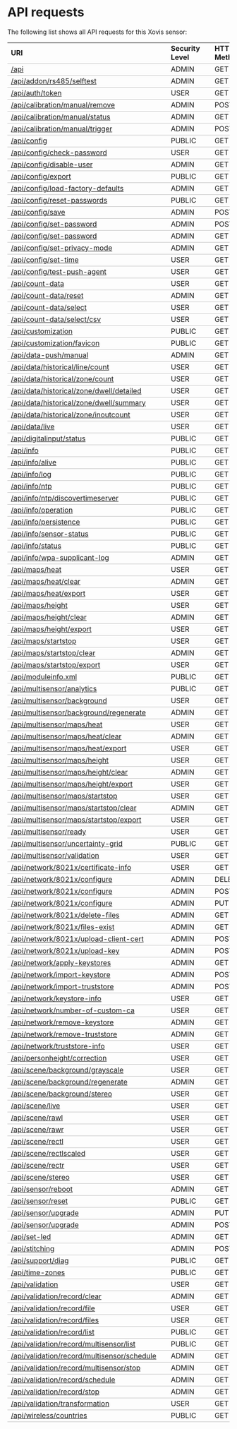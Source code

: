 <html><head><title>#API requests</title></head><body><h1>API requests</h1><p>The following list shows all API requests for this Xovis sensor:</p><table style='border-spacing: 0px;'><tr><td style='border-bottom:1pt solid #C0C0C0;'><b>URI</b></td><td style='padding-left:25px; border-bottom:1pt solid #C0C0C0;'><b>Security Level</b></td><td style='padding-left:25px; border-bottom:1pt solid #C0C0C0;'><b>HTTP Method</b></td></tr><tr><td style='border-bottom:1pt solid #C0C0C0;'><a href='api'>/api</a></td><td style='padding-left:25px; border-bottom:1pt solid #C0C0C0;'>ADMIN</td><td style='padding-left:25px; border-bottom:1pt solid #C0C0C0;'>GET</td></tr><tr><td style='border-bottom:1pt solid #C0C0C0;'><a href='api/addon/rs485/selftest'>/api/addon/rs485/selftest</a></td><td style='padding-left:25px; border-bottom:1pt solid #C0C0C0;'>ADMIN</td><td style='padding-left:25px; border-bottom:1pt solid #C0C0C0;'>GET</td></tr><tr><td style='border-bottom:1pt solid #C0C0C0;'><a href='api/auth/token'>/api/auth/token</a></td><td style='padding-left:25px; border-bottom:1pt solid #C0C0C0;'>USER</td><td style='padding-left:25px; border-bottom:1pt solid #C0C0C0;'>GET</td></tr><tr><td style='border-bottom:1pt solid #C0C0C0;'><a href='api/calibration/manual/remove'>/api/calibration/manual/remove</a></td><td style='padding-left:25px; border-bottom:1pt solid #C0C0C0;'>ADMIN</td><td style='padding-left:25px; border-bottom:1pt solid #C0C0C0;'>POST</td></tr><tr><td style='border-bottom:1pt solid #C0C0C0;'><a href='api/calibration/manual/status'>/api/calibration/manual/status</a></td><td style='padding-left:25px; border-bottom:1pt solid #C0C0C0;'>ADMIN</td><td style='padding-left:25px; border-bottom:1pt solid #C0C0C0;'>GET</td></tr><tr><td style='border-bottom:1pt solid #C0C0C0;'><a href='api/calibration/manual/trigger'>/api/calibration/manual/trigger</a></td><td style='padding-left:25px; border-bottom:1pt solid #C0C0C0;'>ADMIN</td><td style='padding-left:25px; border-bottom:1pt solid #C0C0C0;'>POST</td></tr><tr><td style='border-bottom:1pt solid #C0C0C0;'><a href='api/config'>/api/config</a></td><td style='padding-left:25px; border-bottom:1pt solid #C0C0C0;'>PUBLIC</td><td style='padding-left:25px; border-bottom:1pt solid #C0C0C0;'>GET</td></tr><tr><td style='border-bottom:1pt solid #C0C0C0;'><a href='api/config/check-password'>/api/config/check-password</a></td><td style='padding-left:25px; border-bottom:1pt solid #C0C0C0;'>USER</td><td style='padding-left:25px; border-bottom:1pt solid #C0C0C0;'>GET</td></tr><tr><td style='border-bottom:1pt solid #C0C0C0;'><a href='api/config/disable-user'>/api/config/disable-user</a></td><td style='padding-left:25px; border-bottom:1pt solid #C0C0C0;'>ADMIN</td><td style='padding-left:25px; border-bottom:1pt solid #C0C0C0;'>GET</td></tr><tr><td style='border-bottom:1pt solid #C0C0C0;'><a href='api/config/export'>/api/config/export</a></td><td style='padding-left:25px; border-bottom:1pt solid #C0C0C0;'>PUBLIC</td><td style='padding-left:25px; border-bottom:1pt solid #C0C0C0;'>GET</td></tr><tr><td style='border-bottom:1pt solid #C0C0C0;'><a href='api/config/load-factory-defaults'>/api/config/load-factory-defaults</a></td><td style='padding-left:25px; border-bottom:1pt solid #C0C0C0;'>ADMIN</td><td style='padding-left:25px; border-bottom:1pt solid #C0C0C0;'>GET</td></tr><tr><td style='border-bottom:1pt solid #C0C0C0;'><a href='api/config/reset-passwords'>/api/config/reset-passwords</a></td><td style='padding-left:25px; border-bottom:1pt solid #C0C0C0;'>PUBLIC</td><td style='padding-left:25px; border-bottom:1pt solid #C0C0C0;'>GET</td></tr><tr><td style='border-bottom:1pt solid #C0C0C0;'><a href='api/config/save'>/api/config/save</a></td><td style='padding-left:25px; border-bottom:1pt solid #C0C0C0;'>ADMIN</td><td style='padding-left:25px; border-bottom:1pt solid #C0C0C0;'>POST</td></tr><tr><td style='border-bottom:1pt solid #C0C0C0;'><a href='api/config/set-password'>/api/config/set-password</a></td><td style='padding-left:25px; border-bottom:1pt solid #C0C0C0;'>ADMIN</td><td style='padding-left:25px; border-bottom:1pt solid #C0C0C0;'>POST</td></tr><tr><td style='border-bottom:1pt solid #C0C0C0;'><a href='api/config/set-password'>/api/config/set-password</a></td><td style='padding-left:25px; border-bottom:1pt solid #C0C0C0;'>ADMIN</td><td style='padding-left:25px; border-bottom:1pt solid #C0C0C0;'>GET</td></tr><tr><td style='border-bottom:1pt solid #C0C0C0;'><a href='api/config/set-privacy-mode'>/api/config/set-privacy-mode</a></td><td style='padding-left:25px; border-bottom:1pt solid #C0C0C0;'>ADMIN</td><td style='padding-left:25px; border-bottom:1pt solid #C0C0C0;'>GET</td></tr><tr><td style='border-bottom:1pt solid #C0C0C0;'><a href='api/config/set-time'>/api/config/set-time</a></td><td style='padding-left:25px; border-bottom:1pt solid #C0C0C0;'>USER</td><td style='padding-left:25px; border-bottom:1pt solid #C0C0C0;'>GET</td></tr><tr><td style='border-bottom:1pt solid #C0C0C0;'><a href='api/config/test-push-agent'>/api/config/test-push-agent</a></td><td style='padding-left:25px; border-bottom:1pt solid #C0C0C0;'>USER</td><td style='padding-left:25px; border-bottom:1pt solid #C0C0C0;'>GET</td></tr><tr><td style='border-bottom:1pt solid #C0C0C0;'><a href='api/count-data'>/api/count-data</a></td><td style='padding-left:25px; border-bottom:1pt solid #C0C0C0;'>USER</td><td style='padding-left:25px; border-bottom:1pt solid #C0C0C0;'>GET</td></tr><tr><td style='border-bottom:1pt solid #C0C0C0;'><a href='api/count-data/reset'>/api/count-data/reset</a></td><td style='padding-left:25px; border-bottom:1pt solid #C0C0C0;'>ADMIN</td><td style='padding-left:25px; border-bottom:1pt solid #C0C0C0;'>GET</td></tr><tr><td style='border-bottom:1pt solid #C0C0C0;'><a href='api/count-data/select'>/api/count-data/select</a></td><td style='padding-left:25px; border-bottom:1pt solid #C0C0C0;'>USER</td><td style='padding-left:25px; border-bottom:1pt solid #C0C0C0;'>GET</td></tr><tr><td style='border-bottom:1pt solid #C0C0C0;'><a href='api/count-data/select/csv'>/api/count-data/select/csv</a></td><td style='padding-left:25px; border-bottom:1pt solid #C0C0C0;'>USER</td><td style='padding-left:25px; border-bottom:1pt solid #C0C0C0;'>GET</td></tr><tr><td style='border-bottom:1pt solid #C0C0C0;'><a href='api/customization'>/api/customization</a></td><td style='padding-left:25px; border-bottom:1pt solid #C0C0C0;'>PUBLIC</td><td style='padding-left:25px; border-bottom:1pt solid #C0C0C0;'>GET</td></tr><tr><td style='border-bottom:1pt solid #C0C0C0;'><a href='api/customization/favicon'>/api/customization/favicon</a></td><td style='padding-left:25px; border-bottom:1pt solid #C0C0C0;'>PUBLIC</td><td style='padding-left:25px; border-bottom:1pt solid #C0C0C0;'>GET</td></tr><tr><td style='border-bottom:1pt solid #C0C0C0;'><a href='api/data-push/manual'>/api/data-push/manual</a></td><td style='padding-left:25px; border-bottom:1pt solid #C0C0C0;'>ADMIN</td><td style='padding-left:25px; border-bottom:1pt solid #C0C0C0;'>GET</td></tr><tr><td style='border-bottom:1pt solid #C0C0C0;'><a href='api/data/historical/line/count'>/api/data/historical/line/count</a></td><td style='padding-left:25px; border-bottom:1pt solid #C0C0C0;'>USER</td><td style='padding-left:25px; border-bottom:1pt solid #C0C0C0;'>GET</td></tr><tr><td style='border-bottom:1pt solid #C0C0C0;'><a href='api/data/historical/zone/count'>/api/data/historical/zone/count</a></td><td style='padding-left:25px; border-bottom:1pt solid #C0C0C0;'>USER</td><td style='padding-left:25px; border-bottom:1pt solid #C0C0C0;'>GET</td></tr><tr><td style='border-bottom:1pt solid #C0C0C0;'><a href='api/data/historical/zone/dwell/detailed'>/api/data/historical/zone/dwell/detailed</a></td><td style='padding-left:25px; border-bottom:1pt solid #C0C0C0;'>USER</td><td style='padding-left:25px; border-bottom:1pt solid #C0C0C0;'>GET</td></tr><tr><td style='border-bottom:1pt solid #C0C0C0;'><a href='api/data/historical/zone/dwell/summary'>/api/data/historical/zone/dwell/summary</a></td><td style='padding-left:25px; border-bottom:1pt solid #C0C0C0;'>USER</td><td style='padding-left:25px; border-bottom:1pt solid #C0C0C0;'>GET</td></tr><tr><td style='border-bottom:1pt solid #C0C0C0;'><a href='api/data/historical/zone/inoutcount'>/api/data/historical/zone/inoutcount</a></td><td style='padding-left:25px; border-bottom:1pt solid #C0C0C0;'>USER</td><td style='padding-left:25px; border-bottom:1pt solid #C0C0C0;'>GET</td></tr><tr><td style='border-bottom:1pt solid #C0C0C0;'><a href='api/data/live'>/api/data/live</a></td><td style='padding-left:25px; border-bottom:1pt solid #C0C0C0;'>USER</td><td style='padding-left:25px; border-bottom:1pt solid #C0C0C0;'>GET</td></tr><tr><td style='border-bottom:1pt solid #C0C0C0;'><a href='api/digitalinput/status'>/api/digitalinput/status</a></td><td style='padding-left:25px; border-bottom:1pt solid #C0C0C0;'>PUBLIC</td><td style='padding-left:25px; border-bottom:1pt solid #C0C0C0;'>GET</td></tr><tr><td style='border-bottom:1pt solid #C0C0C0;'><a href='api/info'>/api/info</a></td><td style='padding-left:25px; border-bottom:1pt solid #C0C0C0;'>PUBLIC</td><td style='padding-left:25px; border-bottom:1pt solid #C0C0C0;'>GET</td></tr><tr><td style='border-bottom:1pt solid #C0C0C0;'><a href='api/info/alive'>/api/info/alive</a></td><td style='padding-left:25px; border-bottom:1pt solid #C0C0C0;'>PUBLIC</td><td style='padding-left:25px; border-bottom:1pt solid #C0C0C0;'>GET</td></tr><tr><td style='border-bottom:1pt solid #C0C0C0;'><a href='api/info/log'>/api/info/log</a></td><td style='padding-left:25px; border-bottom:1pt solid #C0C0C0;'>PUBLIC</td><td style='padding-left:25px; border-bottom:1pt solid #C0C0C0;'>GET</td></tr><tr><td style='border-bottom:1pt solid #C0C0C0;'><a href='api/info/ntp'>/api/info/ntp</a></td><td style='padding-left:25px; border-bottom:1pt solid #C0C0C0;'>PUBLIC</td><td style='padding-left:25px; border-bottom:1pt solid #C0C0C0;'>GET</td></tr><tr><td style='border-bottom:1pt solid #C0C0C0;'><a href='api/info/ntp/discovertimeserver'>/api/info/ntp/discovertimeserver</a></td><td style='padding-left:25px; border-bottom:1pt solid #C0C0C0;'>PUBLIC</td><td style='padding-left:25px; border-bottom:1pt solid #C0C0C0;'>GET</td></tr><tr><td style='border-bottom:1pt solid #C0C0C0;'><a href='api/info/operation'>/api/info/operation</a></td><td style='padding-left:25px; border-bottom:1pt solid #C0C0C0;'>PUBLIC</td><td style='padding-left:25px; border-bottom:1pt solid #C0C0C0;'>GET</td></tr><tr><td style='border-bottom:1pt solid #C0C0C0;'><a href='api/info/persistence'>/api/info/persistence</a></td><td style='padding-left:25px; border-bottom:1pt solid #C0C0C0;'>PUBLIC</td><td style='padding-left:25px; border-bottom:1pt solid #C0C0C0;'>GET</td></tr><tr><td style='border-bottom:1pt solid #C0C0C0;'><a href='api/info/sensor-status'>/api/info/sensor-status</a></td><td style='padding-left:25px; border-bottom:1pt solid #C0C0C0;'>PUBLIC</td><td style='padding-left:25px; border-bottom:1pt solid #C0C0C0;'>GET</td></tr><tr><td style='border-bottom:1pt solid #C0C0C0;'><a href='api/info/status'>/api/info/status</a></td><td style='padding-left:25px; border-bottom:1pt solid #C0C0C0;'>PUBLIC</td><td style='padding-left:25px; border-bottom:1pt solid #C0C0C0;'>GET</td></tr><tr><td style='border-bottom:1pt solid #C0C0C0;'><a href='api/info/wpa-supplicant-log'>/api/info/wpa-supplicant-log</a></td><td style='padding-left:25px; border-bottom:1pt solid #C0C0C0;'>ADMIN</td><td style='padding-left:25px; border-bottom:1pt solid #C0C0C0;'>GET</td></tr><tr><td style='border-bottom:1pt solid #C0C0C0;'><a href='api/maps/heat'>/api/maps/heat</a></td><td style='padding-left:25px; border-bottom:1pt solid #C0C0C0;'>USER</td><td style='padding-left:25px; border-bottom:1pt solid #C0C0C0;'>GET</td></tr><tr><td style='border-bottom:1pt solid #C0C0C0;'><a href='api/maps/heat/clear'>/api/maps/heat/clear</a></td><td style='padding-left:25px; border-bottom:1pt solid #C0C0C0;'>ADMIN</td><td style='padding-left:25px; border-bottom:1pt solid #C0C0C0;'>GET</td></tr><tr><td style='border-bottom:1pt solid #C0C0C0;'><a href='api/maps/heat/export'>/api/maps/heat/export</a></td><td style='padding-left:25px; border-bottom:1pt solid #C0C0C0;'>USER</td><td style='padding-left:25px; border-bottom:1pt solid #C0C0C0;'>GET</td></tr><tr><td style='border-bottom:1pt solid #C0C0C0;'><a href='api/maps/height'>/api/maps/height</a></td><td style='padding-left:25px; border-bottom:1pt solid #C0C0C0;'>USER</td><td style='padding-left:25px; border-bottom:1pt solid #C0C0C0;'>GET</td></tr><tr><td style='border-bottom:1pt solid #C0C0C0;'><a href='api/maps/height/clear'>/api/maps/height/clear</a></td><td style='padding-left:25px; border-bottom:1pt solid #C0C0C0;'>ADMIN</td><td style='padding-left:25px; border-bottom:1pt solid #C0C0C0;'>GET</td></tr><tr><td style='border-bottom:1pt solid #C0C0C0;'><a href='api/maps/height/export'>/api/maps/height/export</a></td><td style='padding-left:25px; border-bottom:1pt solid #C0C0C0;'>USER</td><td style='padding-left:25px; border-bottom:1pt solid #C0C0C0;'>GET</td></tr><tr><td style='border-bottom:1pt solid #C0C0C0;'><a href='api/maps/startstop'>/api/maps/startstop</a></td><td style='padding-left:25px; border-bottom:1pt solid #C0C0C0;'>USER</td><td style='padding-left:25px; border-bottom:1pt solid #C0C0C0;'>GET</td></tr><tr><td style='border-bottom:1pt solid #C0C0C0;'><a href='api/maps/startstop/clear'>/api/maps/startstop/clear</a></td><td style='padding-left:25px; border-bottom:1pt solid #C0C0C0;'>ADMIN</td><td style='padding-left:25px; border-bottom:1pt solid #C0C0C0;'>GET</td></tr><tr><td style='border-bottom:1pt solid #C0C0C0;'><a href='api/maps/startstop/export'>/api/maps/startstop/export</a></td><td style='padding-left:25px; border-bottom:1pt solid #C0C0C0;'>USER</td><td style='padding-left:25px; border-bottom:1pt solid #C0C0C0;'>GET</td></tr><tr><td style='border-bottom:1pt solid #C0C0C0;'><a href='api/moduleinfo.xml'>/api/moduleinfo.xml</a></td><td style='padding-left:25px; border-bottom:1pt solid #C0C0C0;'>PUBLIC</td><td style='padding-left:25px; border-bottom:1pt solid #C0C0C0;'>GET</td></tr><tr><td style='border-bottom:1pt solid #C0C0C0;'><a href='api/multisensor/analytics'>/api/multisensor/analytics</a></td><td style='padding-left:25px; border-bottom:1pt solid #C0C0C0;'>PUBLIC</td><td style='padding-left:25px; border-bottom:1pt solid #C0C0C0;'>GET</td></tr><tr><td style='border-bottom:1pt solid #C0C0C0;'><a href='api/multisensor/background'>/api/multisensor/background</a></td><td style='padding-left:25px; border-bottom:1pt solid #C0C0C0;'>USER</td><td style='padding-left:25px; border-bottom:1pt solid #C0C0C0;'>GET</td></tr><tr><td style='border-bottom:1pt solid #C0C0C0;'><a href='api/multisensor/background/regenerate'>/api/multisensor/background/regenerate</a></td><td style='padding-left:25px; border-bottom:1pt solid #C0C0C0;'>ADMIN</td><td style='padding-left:25px; border-bottom:1pt solid #C0C0C0;'>GET</td></tr><tr><td style='border-bottom:1pt solid #C0C0C0;'><a href='api/multisensor/maps/heat'>/api/multisensor/maps/heat</a></td><td style='padding-left:25px; border-bottom:1pt solid #C0C0C0;'>USER</td><td style='padding-left:25px; border-bottom:1pt solid #C0C0C0;'>GET</td></tr><tr><td style='border-bottom:1pt solid #C0C0C0;'><a href='api/multisensor/maps/heat/clear'>/api/multisensor/maps/heat/clear</a></td><td style='padding-left:25px; border-bottom:1pt solid #C0C0C0;'>ADMIN</td><td style='padding-left:25px; border-bottom:1pt solid #C0C0C0;'>GET</td></tr><tr><td style='border-bottom:1pt solid #C0C0C0;'><a href='api/multisensor/maps/heat/export'>/api/multisensor/maps/heat/export</a></td><td style='padding-left:25px; border-bottom:1pt solid #C0C0C0;'>USER</td><td style='padding-left:25px; border-bottom:1pt solid #C0C0C0;'>GET</td></tr><tr><td style='border-bottom:1pt solid #C0C0C0;'><a href='api/multisensor/maps/height'>/api/multisensor/maps/height</a></td><td style='padding-left:25px; border-bottom:1pt solid #C0C0C0;'>USER</td><td style='padding-left:25px; border-bottom:1pt solid #C0C0C0;'>GET</td></tr><tr><td style='border-bottom:1pt solid #C0C0C0;'><a href='api/multisensor/maps/height/clear'>/api/multisensor/maps/height/clear</a></td><td style='padding-left:25px; border-bottom:1pt solid #C0C0C0;'>ADMIN</td><td style='padding-left:25px; border-bottom:1pt solid #C0C0C0;'>GET</td></tr><tr><td style='border-bottom:1pt solid #C0C0C0;'><a href='api/multisensor/maps/height/export'>/api/multisensor/maps/height/export</a></td><td style='padding-left:25px; border-bottom:1pt solid #C0C0C0;'>USER</td><td style='padding-left:25px; border-bottom:1pt solid #C0C0C0;'>GET</td></tr><tr><td style='border-bottom:1pt solid #C0C0C0;'><a href='api/multisensor/maps/startstop'>/api/multisensor/maps/startstop</a></td><td style='padding-left:25px; border-bottom:1pt solid #C0C0C0;'>USER</td><td style='padding-left:25px; border-bottom:1pt solid #C0C0C0;'>GET</td></tr><tr><td style='border-bottom:1pt solid #C0C0C0;'><a href='api/multisensor/maps/startstop/clear'>/api/multisensor/maps/startstop/clear</a></td><td style='padding-left:25px; border-bottom:1pt solid #C0C0C0;'>ADMIN</td><td style='padding-left:25px; border-bottom:1pt solid #C0C0C0;'>GET</td></tr><tr><td style='border-bottom:1pt solid #C0C0C0;'><a href='api/multisensor/maps/startstop/export'>/api/multisensor/maps/startstop/export</a></td><td style='padding-left:25px; border-bottom:1pt solid #C0C0C0;'>USER</td><td style='padding-left:25px; border-bottom:1pt solid #C0C0C0;'>GET</td></tr><tr><td style='border-bottom:1pt solid #C0C0C0;'><a href='api/multisensor/ready'>/api/multisensor/ready</a></td><td style='padding-left:25px; border-bottom:1pt solid #C0C0C0;'>USER</td><td style='padding-left:25px; border-bottom:1pt solid #C0C0C0;'>GET</td></tr><tr><td style='border-bottom:1pt solid #C0C0C0;'><a href='api/multisensor/uncertainty-grid'>/api/multisensor/uncertainty-grid</a></td><td style='padding-left:25px; border-bottom:1pt solid #C0C0C0;'>PUBLIC</td><td style='padding-left:25px; border-bottom:1pt solid #C0C0C0;'>GET</td></tr><tr><td style='border-bottom:1pt solid #C0C0C0;'><a href='api/multisensor/validation'>/api/multisensor/validation</a></td><td style='padding-left:25px; border-bottom:1pt solid #C0C0C0;'>USER</td><td style='padding-left:25px; border-bottom:1pt solid #C0C0C0;'>GET</td></tr><tr><td style='border-bottom:1pt solid #C0C0C0;'><a href='api/network/8021x/certificate-info'>/api/network/8021x/certificate-info</a></td><td style='padding-left:25px; border-bottom:1pt solid #C0C0C0;'>USER</td><td style='padding-left:25px; border-bottom:1pt solid #C0C0C0;'>GET</td></tr><tr><td style='border-bottom:1pt solid #C0C0C0;'><a href='api/network/8021x/configure'>/api/network/8021x/configure</a></td><td style='padding-left:25px; border-bottom:1pt solid #C0C0C0;'>ADMIN</td><td style='padding-left:25px; border-bottom:1pt solid #C0C0C0;'>DELETE</td></tr><tr><td style='border-bottom:1pt solid #C0C0C0;'><a href='api/network/8021x/configure'>/api/network/8021x/configure</a></td><td style='padding-left:25px; border-bottom:1pt solid #C0C0C0;'>ADMIN</td><td style='padding-left:25px; border-bottom:1pt solid #C0C0C0;'>POST</td></tr><tr><td style='border-bottom:1pt solid #C0C0C0;'><a href='api/network/8021x/configure'>/api/network/8021x/configure</a></td><td style='padding-left:25px; border-bottom:1pt solid #C0C0C0;'>ADMIN</td><td style='padding-left:25px; border-bottom:1pt solid #C0C0C0;'>PUT</td></tr><tr><td style='border-bottom:1pt solid #C0C0C0;'><a href='api/network/8021x/delete-files'>/api/network/8021x/delete-files</a></td><td style='padding-left:25px; border-bottom:1pt solid #C0C0C0;'>ADMIN</td><td style='padding-left:25px; border-bottom:1pt solid #C0C0C0;'>GET</td></tr><tr><td style='border-bottom:1pt solid #C0C0C0;'><a href='api/network/8021x/files-exist'>/api/network/8021x/files-exist</a></td><td style='padding-left:25px; border-bottom:1pt solid #C0C0C0;'>ADMIN</td><td style='padding-left:25px; border-bottom:1pt solid #C0C0C0;'>GET</td></tr><tr><td style='border-bottom:1pt solid #C0C0C0;'><a href='api/network/8021x/upload-client-cert'>/api/network/8021x/upload-client-cert</a></td><td style='padding-left:25px; border-bottom:1pt solid #C0C0C0;'>ADMIN</td><td style='padding-left:25px; border-bottom:1pt solid #C0C0C0;'>POST</td></tr><tr><td style='border-bottom:1pt solid #C0C0C0;'><a href='api/network/8021x/upload-key'>/api/network/8021x/upload-key</a></td><td style='padding-left:25px; border-bottom:1pt solid #C0C0C0;'>ADMIN</td><td style='padding-left:25px; border-bottom:1pt solid #C0C0C0;'>POST</td></tr><tr><td style='border-bottom:1pt solid #C0C0C0;'><a href='api/network/apply-keystores'>/api/network/apply-keystores</a></td><td style='padding-left:25px; border-bottom:1pt solid #C0C0C0;'>ADMIN</td><td style='padding-left:25px; border-bottom:1pt solid #C0C0C0;'>GET</td></tr><tr><td style='border-bottom:1pt solid #C0C0C0;'><a href='api/network/import-keystore'>/api/network/import-keystore</a></td><td style='padding-left:25px; border-bottom:1pt solid #C0C0C0;'>ADMIN</td><td style='padding-left:25px; border-bottom:1pt solid #C0C0C0;'>POST</td></tr><tr><td style='border-bottom:1pt solid #C0C0C0;'><a href='api/network/import-truststore'>/api/network/import-truststore</a></td><td style='padding-left:25px; border-bottom:1pt solid #C0C0C0;'>ADMIN</td><td style='padding-left:25px; border-bottom:1pt solid #C0C0C0;'>POST</td></tr><tr><td style='border-bottom:1pt solid #C0C0C0;'><a href='api/network/keystore-info'>/api/network/keystore-info</a></td><td style='padding-left:25px; border-bottom:1pt solid #C0C0C0;'>USER</td><td style='padding-left:25px; border-bottom:1pt solid #C0C0C0;'>GET</td></tr><tr><td style='border-bottom:1pt solid #C0C0C0;'><a href='api/network/number-of-custom-ca'>/api/network/number-of-custom-ca</a></td><td style='padding-left:25px; border-bottom:1pt solid #C0C0C0;'>USER</td><td style='padding-left:25px; border-bottom:1pt solid #C0C0C0;'>GET</td></tr><tr><td style='border-bottom:1pt solid #C0C0C0;'><a href='api/network/remove-keystore'>/api/network/remove-keystore</a></td><td style='padding-left:25px; border-bottom:1pt solid #C0C0C0;'>ADMIN</td><td style='padding-left:25px; border-bottom:1pt solid #C0C0C0;'>GET</td></tr><tr><td style='border-bottom:1pt solid #C0C0C0;'><a href='api/network/remove-truststore'>/api/network/remove-truststore</a></td><td style='padding-left:25px; border-bottom:1pt solid #C0C0C0;'>ADMIN</td><td style='padding-left:25px; border-bottom:1pt solid #C0C0C0;'>GET</td></tr><tr><td style='border-bottom:1pt solid #C0C0C0;'><a href='api/network/truststore-info'>/api/network/truststore-info</a></td><td style='padding-left:25px; border-bottom:1pt solid #C0C0C0;'>USER</td><td style='padding-left:25px; border-bottom:1pt solid #C0C0C0;'>GET</td></tr><tr><td style='border-bottom:1pt solid #C0C0C0;'><a href='api/personheight/correction'>/api/personheight/correction</a></td><td style='padding-left:25px; border-bottom:1pt solid #C0C0C0;'>USER</td><td style='padding-left:25px; border-bottom:1pt solid #C0C0C0;'>GET</td></tr><tr><td style='border-bottom:1pt solid #C0C0C0;'><a href='api/scene/background/grayscale'>/api/scene/background/grayscale</a></td><td style='padding-left:25px; border-bottom:1pt solid #C0C0C0;'>USER</td><td style='padding-left:25px; border-bottom:1pt solid #C0C0C0;'>GET</td></tr><tr><td style='border-bottom:1pt solid #C0C0C0;'><a href='api/scene/background/regenerate'>/api/scene/background/regenerate</a></td><td style='padding-left:25px; border-bottom:1pt solid #C0C0C0;'>ADMIN</td><td style='padding-left:25px; border-bottom:1pt solid #C0C0C0;'>GET</td></tr><tr><td style='border-bottom:1pt solid #C0C0C0;'><a href='api/scene/background/stereo'>/api/scene/background/stereo</a></td><td style='padding-left:25px; border-bottom:1pt solid #C0C0C0;'>USER</td><td style='padding-left:25px; border-bottom:1pt solid #C0C0C0;'>GET</td></tr><tr><td style='border-bottom:1pt solid #C0C0C0;'><a href='api/scene/live'>/api/scene/live</a></td><td style='padding-left:25px; border-bottom:1pt solid #C0C0C0;'>USER</td><td style='padding-left:25px; border-bottom:1pt solid #C0C0C0;'>GET</td></tr><tr><td style='border-bottom:1pt solid #C0C0C0;'><a href='api/scene/rawl'>/api/scene/rawl</a></td><td style='padding-left:25px; border-bottom:1pt solid #C0C0C0;'>USER</td><td style='padding-left:25px; border-bottom:1pt solid #C0C0C0;'>GET</td></tr><tr><td style='border-bottom:1pt solid #C0C0C0;'><a href='api/scene/rawr'>/api/scene/rawr</a></td><td style='padding-left:25px; border-bottom:1pt solid #C0C0C0;'>USER</td><td style='padding-left:25px; border-bottom:1pt solid #C0C0C0;'>GET</td></tr><tr><td style='border-bottom:1pt solid #C0C0C0;'><a href='api/scene/rectl'>/api/scene/rectl</a></td><td style='padding-left:25px; border-bottom:1pt solid #C0C0C0;'>USER</td><td style='padding-left:25px; border-bottom:1pt solid #C0C0C0;'>GET</td></tr><tr><td style='border-bottom:1pt solid #C0C0C0;'><a href='api/scene/rectlscaled'>/api/scene/rectlscaled</a></td><td style='padding-left:25px; border-bottom:1pt solid #C0C0C0;'>USER</td><td style='padding-left:25px; border-bottom:1pt solid #C0C0C0;'>GET</td></tr><tr><td style='border-bottom:1pt solid #C0C0C0;'><a href='api/scene/rectr'>/api/scene/rectr</a></td><td style='padding-left:25px; border-bottom:1pt solid #C0C0C0;'>USER</td><td style='padding-left:25px; border-bottom:1pt solid #C0C0C0;'>GET</td></tr><tr><td style='border-bottom:1pt solid #C0C0C0;'><a href='api/scene/stereo'>/api/scene/stereo</a></td><td style='padding-left:25px; border-bottom:1pt solid #C0C0C0;'>USER</td><td style='padding-left:25px; border-bottom:1pt solid #C0C0C0;'>GET</td></tr><tr><td style='border-bottom:1pt solid #C0C0C0;'><a href='api/sensor/reboot'>/api/sensor/reboot</a></td><td style='padding-left:25px; border-bottom:1pt solid #C0C0C0;'>ADMIN</td><td style='padding-left:25px; border-bottom:1pt solid #C0C0C0;'>GET</td></tr><tr><td style='border-bottom:1pt solid #C0C0C0;'><a href='api/sensor/reset'>/api/sensor/reset</a></td><td style='padding-left:25px; border-bottom:1pt solid #C0C0C0;'>PUBLIC</td><td style='padding-left:25px; border-bottom:1pt solid #C0C0C0;'>GET</td></tr><tr><td style='border-bottom:1pt solid #C0C0C0;'><a href='api/sensor/upgrade'>/api/sensor/upgrade</a></td><td style='padding-left:25px; border-bottom:1pt solid #C0C0C0;'>ADMIN</td><td style='padding-left:25px; border-bottom:1pt solid #C0C0C0;'>PUT</td></tr><tr><td style='border-bottom:1pt solid #C0C0C0;'><a href='api/sensor/upgrade'>/api/sensor/upgrade</a></td><td style='padding-left:25px; border-bottom:1pt solid #C0C0C0;'>ADMIN</td><td style='padding-left:25px; border-bottom:1pt solid #C0C0C0;'>POST</td></tr><tr><td style='border-bottom:1pt solid #C0C0C0;'><a href='api/set-led'>/api/set-led</a></td><td style='padding-left:25px; border-bottom:1pt solid #C0C0C0;'>ADMIN</td><td style='padding-left:25px; border-bottom:1pt solid #C0C0C0;'>GET</td></tr><tr><td style='border-bottom:1pt solid #C0C0C0;'><a href='api/stitching'>/api/stitching</a></td><td style='padding-left:25px; border-bottom:1pt solid #C0C0C0;'>ADMIN</td><td style='padding-left:25px; border-bottom:1pt solid #C0C0C0;'>POST</td></tr><tr><td style='border-bottom:1pt solid #C0C0C0;'><a href='api/support/diag'>/api/support/diag</a></td><td style='padding-left:25px; border-bottom:1pt solid #C0C0C0;'>PUBLIC</td><td style='padding-left:25px; border-bottom:1pt solid #C0C0C0;'>GET</td></tr><tr><td style='border-bottom:1pt solid #C0C0C0;'><a href='api/time-zones'>/api/time-zones</a></td><td style='padding-left:25px; border-bottom:1pt solid #C0C0C0;'>PUBLIC</td><td style='padding-left:25px; border-bottom:1pt solid #C0C0C0;'>GET</td></tr><tr><td style='border-bottom:1pt solid #C0C0C0;'><a href='api/validation'>/api/validation</a></td><td style='padding-left:25px; border-bottom:1pt solid #C0C0C0;'>USER</td><td style='padding-left:25px; border-bottom:1pt solid #C0C0C0;'>GET</td></tr><tr><td style='border-bottom:1pt solid #C0C0C0;'><a href='api/validation/record/clear'>/api/validation/record/clear</a></td><td style='padding-left:25px; border-bottom:1pt solid #C0C0C0;'>ADMIN</td><td style='padding-left:25px; border-bottom:1pt solid #C0C0C0;'>GET</td></tr><tr><td style='border-bottom:1pt solid #C0C0C0;'><a href='api/validation/record/file'>/api/validation/record/file</a></td><td style='padding-left:25px; border-bottom:1pt solid #C0C0C0;'>USER</td><td style='padding-left:25px; border-bottom:1pt solid #C0C0C0;'>GET</td></tr><tr><td style='border-bottom:1pt solid #C0C0C0;'><a href='api/validation/record/files'>/api/validation/record/files</a></td><td style='padding-left:25px; border-bottom:1pt solid #C0C0C0;'>USER</td><td style='padding-left:25px; border-bottom:1pt solid #C0C0C0;'>GET</td></tr><tr><td style='border-bottom:1pt solid #C0C0C0;'><a href='api/validation/record/list'>/api/validation/record/list</a></td><td style='padding-left:25px; border-bottom:1pt solid #C0C0C0;'>PUBLIC</td><td style='padding-left:25px; border-bottom:1pt solid #C0C0C0;'>GET</td></tr><tr><td style='border-bottom:1pt solid #C0C0C0;'><a href='api/validation/record/multisensor/list'>/api/validation/record/multisensor/list</a></td><td style='padding-left:25px; border-bottom:1pt solid #C0C0C0;'>PUBLIC</td><td style='padding-left:25px; border-bottom:1pt solid #C0C0C0;'>GET</td></tr><tr><td style='border-bottom:1pt solid #C0C0C0;'><a href='api/validation/record/multisensor/schedule'>/api/validation/record/multisensor/schedule</a></td><td style='padding-left:25px; border-bottom:1pt solid #C0C0C0;'>ADMIN</td><td style='padding-left:25px; border-bottom:1pt solid #C0C0C0;'>GET</td></tr><tr><td style='border-bottom:1pt solid #C0C0C0;'><a href='api/validation/record/multisensor/stop'>/api/validation/record/multisensor/stop</a></td><td style='padding-left:25px; border-bottom:1pt solid #C0C0C0;'>ADMIN</td><td style='padding-left:25px; border-bottom:1pt solid #C0C0C0;'>GET</td></tr><tr><td style='border-bottom:1pt solid #C0C0C0;'><a href='api/validation/record/schedule'>/api/validation/record/schedule</a></td><td style='padding-left:25px; border-bottom:1pt solid #C0C0C0;'>ADMIN</td><td style='padding-left:25px; border-bottom:1pt solid #C0C0C0;'>GET</td></tr><tr><td style='border-bottom:1pt solid #C0C0C0;'><a href='api/validation/record/stop'>/api/validation/record/stop</a></td><td style='padding-left:25px; border-bottom:1pt solid #C0C0C0;'>ADMIN</td><td style='padding-left:25px; border-bottom:1pt solid #C0C0C0;'>GET</td></tr><tr><td style='border-bottom:1pt solid #C0C0C0;'><a href='api/validation/transformation'>/api/validation/transformation</a></td><td style='padding-left:25px; border-bottom:1pt solid #C0C0C0;'>USER</td><td style='padding-left:25px; border-bottom:1pt solid #C0C0C0;'>GET</td></tr><tr><td style='border-bottom:1pt solid #C0C0C0;'><a href='api/wireless/countries'>/api/wireless/countries</a></td><td style='padding-left:25px; border-bottom:1pt solid #C0C0C0;'>PUBLIC</td><td style='padding-left:25px; border-bottom:1pt solid #C0C0C0;'>GET</td></tr></table></body></html>
